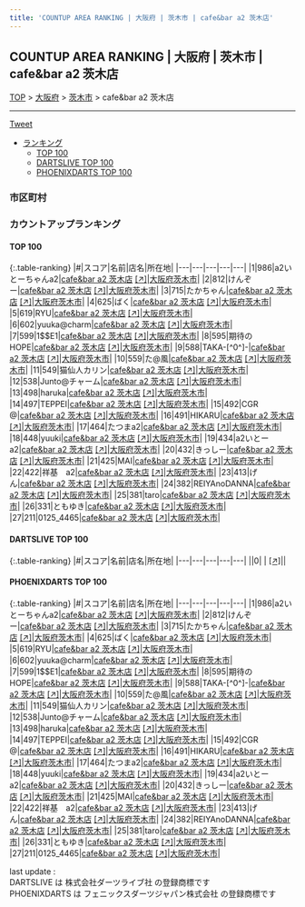```yaml
---
title: 'COUNTUP AREA RANKING | 大阪府 | 茨木市 | cafe&bar a2 茨木店'
---
```

## COUNTUP AREA RANKING | 大阪府 | 茨木市 | cafe&bar a2 茨木店

[TOP](/darts/rank/) > [大阪府](/darts/rank/大阪府/) > [茨木市](/darts/rank/大阪府/茨木市/) > cafe&bar a2 茨木店

___

<a href="https://twitter.com/share?ref_src=twsrc%5Etfw" data-text="COUNTUP AREA RANKING | 大阪府茨木市cafe&bar a2 茨木店" class="twitter-share-button" data-hashtags="DARTSLIVE,PHOENIXDARTS,darts,ダーツ" data-show-count="false">Tweet</a>

* [ランキング](#カウントアップランキング)
    * [TOP 100](#top-100)
    * [DARTSLIVE TOP 100](#dartslive-top-100)
    * [PHOENIXDARTS TOP 100](#phoenixdarts-top-100)

### 市区町村

<ul>

</ul>

### カウントアップランキング

#### TOP 100



{:.table-ranking}
|#|スコア|名前|店名|所在地|
|---|---|---|---|---|
|1|986|<span class="rank-name-pd">a2いとーちゃんa2</span>|<a href="/darts/rank/shops/88641.html">cafe&bar a2 茨木店</a> <a href="https://vs.phoenixdarts.com/jp/shop/shopDetailInfo/s_88641?s_seq=88641">[↗]</a>|<a href="/darts/rank/大阪府/茨木市">大阪府茨木市</a>|
|2|812|<span class="rank-name-pd">けんぞー</span>|<a href="/darts/rank/shops/88641.html">cafe&bar a2 茨木店</a> <a href="https://vs.phoenixdarts.com/jp/shop/shopDetailInfo/s_88641?s_seq=88641">[↗]</a>|<a href="/darts/rank/大阪府/茨木市">大阪府茨木市</a>|
|3|715|<span class="rank-name-pd">たかちゃん</span>|<a href="/darts/rank/shops/88641.html">cafe&bar a2 茨木店</a> <a href="https://vs.phoenixdarts.com/jp/shop/shopDetailInfo/s_88641?s_seq=88641">[↗]</a>|<a href="/darts/rank/大阪府/茨木市">大阪府茨木市</a>|
|4|625|<span class="rank-name-pd">ばく</span>|<a href="/darts/rank/shops/88641.html">cafe&bar a2 茨木店</a> <a href="https://vs.phoenixdarts.com/jp/shop/shopDetailInfo/s_88641?s_seq=88641">[↗]</a>|<a href="/darts/rank/大阪府/茨木市">大阪府茨木市</a>|
|5|619|<span class="rank-name-pd">RYU</span>|<a href="/darts/rank/shops/88641.html">cafe&bar a2 茨木店</a> <a href="https://vs.phoenixdarts.com/jp/shop/shopDetailInfo/s_88641?s_seq=88641">[↗]</a>|<a href="/darts/rank/大阪府/茨木市">大阪府茨木市</a>|
|6|602|<span class="rank-name-pd">yuuka@charm</span>|<a href="/darts/rank/shops/88641.html">cafe&bar a2 茨木店</a> <a href="https://vs.phoenixdarts.com/jp/shop/shopDetailInfo/s_88641?s_seq=88641">[↗]</a>|<a href="/darts/rank/大阪府/茨木市">大阪府茨木市</a>|
|7|599|<span class="rank-name-pd">1$$E1</span>|<a href="/darts/rank/shops/88641.html">cafe&bar a2 茨木店</a> <a href="https://vs.phoenixdarts.com/jp/shop/shopDetailInfo/s_88641?s_seq=88641">[↗]</a>|<a href="/darts/rank/大阪府/茨木市">大阪府茨木市</a>|
|8|595|<span class="rank-name-pd">期待のHOPE</span>|<a href="/darts/rank/shops/88641.html">cafe&bar a2 茨木店</a> <a href="https://vs.phoenixdarts.com/jp/shop/shopDetailInfo/s_88641?s_seq=88641">[↗]</a>|<a href="/darts/rank/大阪府/茨木市">大阪府茨木市</a>|
|9|588|<span class="rank-name-pd">TAKA-[^0^]-</span>|<a href="/darts/rank/shops/88641.html">cafe&bar a2 茨木店</a> <a href="https://vs.phoenixdarts.com/jp/shop/shopDetailInfo/s_88641?s_seq=88641">[↗]</a>|<a href="/darts/rank/大阪府/茨木市">大阪府茨木市</a>|
|10|559|<span class="rank-name-pd">た@風</span>|<a href="/darts/rank/shops/88641.html">cafe&bar a2 茨木店</a> <a href="https://vs.phoenixdarts.com/jp/shop/shopDetailInfo/s_88641?s_seq=88641">[↗]</a>|<a href="/darts/rank/大阪府/茨木市">大阪府茨木市</a>|
|11|549|<span class="rank-name-pd">猫仙人カリン</span>|<a href="/darts/rank/shops/88641.html">cafe&bar a2 茨木店</a> <a href="https://vs.phoenixdarts.com/jp/shop/shopDetailInfo/s_88641?s_seq=88641">[↗]</a>|<a href="/darts/rank/大阪府/茨木市">大阪府茨木市</a>|
|12|538|<span class="rank-name-pd">Junto@チャーム</span>|<a href="/darts/rank/shops/88641.html">cafe&bar a2 茨木店</a> <a href="https://vs.phoenixdarts.com/jp/shop/shopDetailInfo/s_88641?s_seq=88641">[↗]</a>|<a href="/darts/rank/大阪府/茨木市">大阪府茨木市</a>|
|13|498|<span class="rank-name-pd">haruka</span>|<a href="/darts/rank/shops/88641.html">cafe&bar a2 茨木店</a> <a href="https://vs.phoenixdarts.com/jp/shop/shopDetailInfo/s_88641?s_seq=88641">[↗]</a>|<a href="/darts/rank/大阪府/茨木市">大阪府茨木市</a>|
|14|497|<span class="rank-name-pd">TEPPEI</span>|<a href="/darts/rank/shops/88641.html">cafe&bar a2 茨木店</a> <a href="https://vs.phoenixdarts.com/jp/shop/shopDetailInfo/s_88641?s_seq=88641">[↗]</a>|<a href="/darts/rank/大阪府/茨木市">大阪府茨木市</a>|
|15|492|<span class="rank-name-pd">CGR @</span>|<a href="/darts/rank/shops/88641.html">cafe&bar a2 茨木店</a> <a href="https://vs.phoenixdarts.com/jp/shop/shopDetailInfo/s_88641?s_seq=88641">[↗]</a>|<a href="/darts/rank/大阪府/茨木市">大阪府茨木市</a>|
|16|491|<span class="rank-name-pd">HIKARU</span>|<a href="/darts/rank/shops/88641.html">cafe&bar a2 茨木店</a> <a href="https://vs.phoenixdarts.com/jp/shop/shopDetailInfo/s_88641?s_seq=88641">[↗]</a>|<a href="/darts/rank/大阪府/茨木市">大阪府茨木市</a>|
|17|464|<span class="rank-name-pd">たつまa2</span>|<a href="/darts/rank/shops/88641.html">cafe&bar a2 茨木店</a> <a href="https://vs.phoenixdarts.com/jp/shop/shopDetailInfo/s_88641?s_seq=88641">[↗]</a>|<a href="/darts/rank/大阪府/茨木市">大阪府茨木市</a>|
|18|448|<span class="rank-name-pd">yuuki</span>|<a href="/darts/rank/shops/88641.html">cafe&bar a2 茨木店</a> <a href="https://vs.phoenixdarts.com/jp/shop/shopDetailInfo/s_88641?s_seq=88641">[↗]</a>|<a href="/darts/rank/大阪府/茨木市">大阪府茨木市</a>|
|19|434|<span class="rank-name-pd">a2いとーa2</span>|<a href="/darts/rank/shops/88641.html">cafe&bar a2 茨木店</a> <a href="https://vs.phoenixdarts.com/jp/shop/shopDetailInfo/s_88641?s_seq=88641">[↗]</a>|<a href="/darts/rank/大阪府/茨木市">大阪府茨木市</a>|
|20|432|<span class="rank-name-pd">きっしー</span>|<a href="/darts/rank/shops/88641.html">cafe&bar a2 茨木店</a> <a href="https://vs.phoenixdarts.com/jp/shop/shopDetailInfo/s_88641?s_seq=88641">[↗]</a>|<a href="/darts/rank/大阪府/茨木市">大阪府茨木市</a>|
|21|425|<span class="rank-name-pd">MAI</span>|<a href="/darts/rank/shops/88641.html">cafe&bar a2 茨木店</a> <a href="https://vs.phoenixdarts.com/jp/shop/shopDetailInfo/s_88641?s_seq=88641">[↗]</a>|<a href="/darts/rank/大阪府/茨木市">大阪府茨木市</a>|
|22|422|<span class="rank-name-pd">祥基　a2</span>|<a href="/darts/rank/shops/88641.html">cafe&bar a2 茨木店</a> <a href="https://vs.phoenixdarts.com/jp/shop/shopDetailInfo/s_88641?s_seq=88641">[↗]</a>|<a href="/darts/rank/大阪府/茨木市">大阪府茨木市</a>|
|23|413|<span class="rank-name-pd">げん</span>|<a href="/darts/rank/shops/88641.html">cafe&bar a2 茨木店</a> <a href="https://vs.phoenixdarts.com/jp/shop/shopDetailInfo/s_88641?s_seq=88641">[↗]</a>|<a href="/darts/rank/大阪府/茨木市">大阪府茨木市</a>|
|24|382|<span class="rank-name-pd">REIYAnoDANNA</span>|<a href="/darts/rank/shops/88641.html">cafe&bar a2 茨木店</a> <a href="https://vs.phoenixdarts.com/jp/shop/shopDetailInfo/s_88641?s_seq=88641">[↗]</a>|<a href="/darts/rank/大阪府/茨木市">大阪府茨木市</a>|
|25|381|<span class="rank-name-pd">taro</span>|<a href="/darts/rank/shops/88641.html">cafe&bar a2 茨木店</a> <a href="https://vs.phoenixdarts.com/jp/shop/shopDetailInfo/s_88641?s_seq=88641">[↗]</a>|<a href="/darts/rank/大阪府/茨木市">大阪府茨木市</a>|
|26|331|<span class="rank-name-pd">ともゆき</span>|<a href="/darts/rank/shops/88641.html">cafe&bar a2 茨木店</a> <a href="https://vs.phoenixdarts.com/jp/shop/shopDetailInfo/s_88641?s_seq=88641">[↗]</a>|<a href="/darts/rank/大阪府/茨木市">大阪府茨木市</a>|
|27|211|<span class="rank-name-pd">0125_4465</span>|<a href="/darts/rank/shops/88641.html">cafe&bar a2 茨木店</a> <a href="https://vs.phoenixdarts.com/jp/shop/shopDetailInfo/s_88641?s_seq=88641">[↗]</a>|<a href="/darts/rank/大阪府/茨木市">大阪府茨木市</a>|


#### DARTSLIVE TOP 100



{:.table-ranking}
|#|スコア|名前|店名|所在地|
|---|---|---|---|---|
||0|<span class="rank-name-dl"> </span>|<a href="/darts/rank/shops/.html"></a> <a href="">[↗]</a>|<a href="/darts/rank//"></a>|


#### PHOENIXDARTS TOP 100



{:.table-ranking}
|#|スコア|名前|店名|所在地|
|---|---|---|---|---|
|1|986|<span class="rank-name-pd">a2いとーちゃんa2</span>|<a href="/darts/rank/shops/88641.html">cafe&bar a2 茨木店</a> <a href="https://vs.phoenixdarts.com/jp/shop/shopDetailInfo/s_88641?s_seq=88641">[↗]</a>|<a href="/darts/rank/大阪府/茨木市">大阪府茨木市</a>|
|2|812|<span class="rank-name-pd">けんぞー</span>|<a href="/darts/rank/shops/88641.html">cafe&bar a2 茨木店</a> <a href="https://vs.phoenixdarts.com/jp/shop/shopDetailInfo/s_88641?s_seq=88641">[↗]</a>|<a href="/darts/rank/大阪府/茨木市">大阪府茨木市</a>|
|3|715|<span class="rank-name-pd">たかちゃん</span>|<a href="/darts/rank/shops/88641.html">cafe&bar a2 茨木店</a> <a href="https://vs.phoenixdarts.com/jp/shop/shopDetailInfo/s_88641?s_seq=88641">[↗]</a>|<a href="/darts/rank/大阪府/茨木市">大阪府茨木市</a>|
|4|625|<span class="rank-name-pd">ばく</span>|<a href="/darts/rank/shops/88641.html">cafe&bar a2 茨木店</a> <a href="https://vs.phoenixdarts.com/jp/shop/shopDetailInfo/s_88641?s_seq=88641">[↗]</a>|<a href="/darts/rank/大阪府/茨木市">大阪府茨木市</a>|
|5|619|<span class="rank-name-pd">RYU</span>|<a href="/darts/rank/shops/88641.html">cafe&bar a2 茨木店</a> <a href="https://vs.phoenixdarts.com/jp/shop/shopDetailInfo/s_88641?s_seq=88641">[↗]</a>|<a href="/darts/rank/大阪府/茨木市">大阪府茨木市</a>|
|6|602|<span class="rank-name-pd">yuuka@charm</span>|<a href="/darts/rank/shops/88641.html">cafe&bar a2 茨木店</a> <a href="https://vs.phoenixdarts.com/jp/shop/shopDetailInfo/s_88641?s_seq=88641">[↗]</a>|<a href="/darts/rank/大阪府/茨木市">大阪府茨木市</a>|
|7|599|<span class="rank-name-pd">1$$E1</span>|<a href="/darts/rank/shops/88641.html">cafe&bar a2 茨木店</a> <a href="https://vs.phoenixdarts.com/jp/shop/shopDetailInfo/s_88641?s_seq=88641">[↗]</a>|<a href="/darts/rank/大阪府/茨木市">大阪府茨木市</a>|
|8|595|<span class="rank-name-pd">期待のHOPE</span>|<a href="/darts/rank/shops/88641.html">cafe&bar a2 茨木店</a> <a href="https://vs.phoenixdarts.com/jp/shop/shopDetailInfo/s_88641?s_seq=88641">[↗]</a>|<a href="/darts/rank/大阪府/茨木市">大阪府茨木市</a>|
|9|588|<span class="rank-name-pd">TAKA-[^0^]-</span>|<a href="/darts/rank/shops/88641.html">cafe&bar a2 茨木店</a> <a href="https://vs.phoenixdarts.com/jp/shop/shopDetailInfo/s_88641?s_seq=88641">[↗]</a>|<a href="/darts/rank/大阪府/茨木市">大阪府茨木市</a>|
|10|559|<span class="rank-name-pd">た@風</span>|<a href="/darts/rank/shops/88641.html">cafe&bar a2 茨木店</a> <a href="https://vs.phoenixdarts.com/jp/shop/shopDetailInfo/s_88641?s_seq=88641">[↗]</a>|<a href="/darts/rank/大阪府/茨木市">大阪府茨木市</a>|
|11|549|<span class="rank-name-pd">猫仙人カリン</span>|<a href="/darts/rank/shops/88641.html">cafe&bar a2 茨木店</a> <a href="https://vs.phoenixdarts.com/jp/shop/shopDetailInfo/s_88641?s_seq=88641">[↗]</a>|<a href="/darts/rank/大阪府/茨木市">大阪府茨木市</a>|
|12|538|<span class="rank-name-pd">Junto@チャーム</span>|<a href="/darts/rank/shops/88641.html">cafe&bar a2 茨木店</a> <a href="https://vs.phoenixdarts.com/jp/shop/shopDetailInfo/s_88641?s_seq=88641">[↗]</a>|<a href="/darts/rank/大阪府/茨木市">大阪府茨木市</a>|
|13|498|<span class="rank-name-pd">haruka</span>|<a href="/darts/rank/shops/88641.html">cafe&bar a2 茨木店</a> <a href="https://vs.phoenixdarts.com/jp/shop/shopDetailInfo/s_88641?s_seq=88641">[↗]</a>|<a href="/darts/rank/大阪府/茨木市">大阪府茨木市</a>|
|14|497|<span class="rank-name-pd">TEPPEI</span>|<a href="/darts/rank/shops/88641.html">cafe&bar a2 茨木店</a> <a href="https://vs.phoenixdarts.com/jp/shop/shopDetailInfo/s_88641?s_seq=88641">[↗]</a>|<a href="/darts/rank/大阪府/茨木市">大阪府茨木市</a>|
|15|492|<span class="rank-name-pd">CGR @</span>|<a href="/darts/rank/shops/88641.html">cafe&bar a2 茨木店</a> <a href="https://vs.phoenixdarts.com/jp/shop/shopDetailInfo/s_88641?s_seq=88641">[↗]</a>|<a href="/darts/rank/大阪府/茨木市">大阪府茨木市</a>|
|16|491|<span class="rank-name-pd">HIKARU</span>|<a href="/darts/rank/shops/88641.html">cafe&bar a2 茨木店</a> <a href="https://vs.phoenixdarts.com/jp/shop/shopDetailInfo/s_88641?s_seq=88641">[↗]</a>|<a href="/darts/rank/大阪府/茨木市">大阪府茨木市</a>|
|17|464|<span class="rank-name-pd">たつまa2</span>|<a href="/darts/rank/shops/88641.html">cafe&bar a2 茨木店</a> <a href="https://vs.phoenixdarts.com/jp/shop/shopDetailInfo/s_88641?s_seq=88641">[↗]</a>|<a href="/darts/rank/大阪府/茨木市">大阪府茨木市</a>|
|18|448|<span class="rank-name-pd">yuuki</span>|<a href="/darts/rank/shops/88641.html">cafe&bar a2 茨木店</a> <a href="https://vs.phoenixdarts.com/jp/shop/shopDetailInfo/s_88641?s_seq=88641">[↗]</a>|<a href="/darts/rank/大阪府/茨木市">大阪府茨木市</a>|
|19|434|<span class="rank-name-pd">a2いとーa2</span>|<a href="/darts/rank/shops/88641.html">cafe&bar a2 茨木店</a> <a href="https://vs.phoenixdarts.com/jp/shop/shopDetailInfo/s_88641?s_seq=88641">[↗]</a>|<a href="/darts/rank/大阪府/茨木市">大阪府茨木市</a>|
|20|432|<span class="rank-name-pd">きっしー</span>|<a href="/darts/rank/shops/88641.html">cafe&bar a2 茨木店</a> <a href="https://vs.phoenixdarts.com/jp/shop/shopDetailInfo/s_88641?s_seq=88641">[↗]</a>|<a href="/darts/rank/大阪府/茨木市">大阪府茨木市</a>|
|21|425|<span class="rank-name-pd">MAI</span>|<a href="/darts/rank/shops/88641.html">cafe&bar a2 茨木店</a> <a href="https://vs.phoenixdarts.com/jp/shop/shopDetailInfo/s_88641?s_seq=88641">[↗]</a>|<a href="/darts/rank/大阪府/茨木市">大阪府茨木市</a>|
|22|422|<span class="rank-name-pd">祥基　a2</span>|<a href="/darts/rank/shops/88641.html">cafe&bar a2 茨木店</a> <a href="https://vs.phoenixdarts.com/jp/shop/shopDetailInfo/s_88641?s_seq=88641">[↗]</a>|<a href="/darts/rank/大阪府/茨木市">大阪府茨木市</a>|
|23|413|<span class="rank-name-pd">げん</span>|<a href="/darts/rank/shops/88641.html">cafe&bar a2 茨木店</a> <a href="https://vs.phoenixdarts.com/jp/shop/shopDetailInfo/s_88641?s_seq=88641">[↗]</a>|<a href="/darts/rank/大阪府/茨木市">大阪府茨木市</a>|
|24|382|<span class="rank-name-pd">REIYAnoDANNA</span>|<a href="/darts/rank/shops/88641.html">cafe&bar a2 茨木店</a> <a href="https://vs.phoenixdarts.com/jp/shop/shopDetailInfo/s_88641?s_seq=88641">[↗]</a>|<a href="/darts/rank/大阪府/茨木市">大阪府茨木市</a>|
|25|381|<span class="rank-name-pd">taro</span>|<a href="/darts/rank/shops/88641.html">cafe&bar a2 茨木店</a> <a href="https://vs.phoenixdarts.com/jp/shop/shopDetailInfo/s_88641?s_seq=88641">[↗]</a>|<a href="/darts/rank/大阪府/茨木市">大阪府茨木市</a>|
|26|331|<span class="rank-name-pd">ともゆき</span>|<a href="/darts/rank/shops/88641.html">cafe&bar a2 茨木店</a> <a href="https://vs.phoenixdarts.com/jp/shop/shopDetailInfo/s_88641?s_seq=88641">[↗]</a>|<a href="/darts/rank/大阪府/茨木市">大阪府茨木市</a>|
|27|211|<span class="rank-name-pd">0125_4465</span>|<a href="/darts/rank/shops/88641.html">cafe&bar a2 茨木店</a> <a href="https://vs.phoenixdarts.com/jp/shop/shopDetailInfo/s_88641?s_seq=88641">[↗]</a>|<a href="/darts/rank/大阪府/茨木市">大阪府茨木市</a>|


<div class="footer border-top border-gray-light mt-5 pt-3 text-right text-gray">
    last update : <span style="font-weight: italic" id="foot_last_modified"></span><br />
    DARTSLIVE は 株式会社ダーツライブ社 の登録商標です<br />
    PHOENIXDARTS は フェニックスダーツジャパン株式会社 の登録商標です<br />
</div>

<script src="https://cdnjs.cloudflare.com/ajax/libs/jquery.tablesorter/2.31.3/js/jquery.tablesorter.min.js" integrity="sha512-qzgd5cYSZcosqpzpn7zF2ZId8f/8CHmFKZ8j7mU4OUXTNRd5g+ZHBPsgKEwoqxCtdQvExE5LprwwPAgoicguNg==" crossorigin="anonymous" referrerpolicy="no-referrer"></script>
<link rel="stylesheet" href="https://cdnjs.cloudflare.com/ajax/libs/jquery.tablesorter/2.31.3/css/theme.default.min.css" integrity="sha512-wghhOJkjQX0Lh3NSWvNKeZ0ZpNn+SPVXX1Qyc9OCaogADktxrBiBdKGDoqVUOyhStvMBmJQ8ZdMHiR3wuEq8+w==" crossorigin="anonymous" referrerpolicy="no-referrer" />
<script>
$(function() {
    $(".table-ranking").tablesorter({sortList:[[0, 0]]});
    $("#foot_last_modified").text(formatDate(new Date(document.lastModified), 'yyyy-MM-dd HH:mm:ss'));
});
</script>

<script async src="https://platform.twitter.com/widgets.js" charset="utf-8"></script>